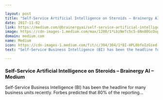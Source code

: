 ```yaml
---

layout: post
title: "Self-Service Artificial Intelligence on Steroids – Brainergy AI – Medium"
date: 2017-11-02
link: https://medium.com/@brainergyai/self-service-artificial-intelligence-on-steroids-783eaa08a327?source=rss------machine_learning-5
image: https://cdn-images-1.medium.com/max/1200/1*LbzNeTc5c5-6Nn80GcOupg.jpeg
domain: medium.com
name: Medium
icon: https://cdn-images-1.medium.com/fit/c/304/304/1*8I-HPL0bfoIzGied-dzOvA.png
text: "Self-Service Business Intelligence (BI) has been the headline for many business units recently. Forbes predicted that 80% of the reporting…"

---
```


### Self-Service Artificial Intelligence on Steroids – Brainergy AI – Medium

Self-Service Business Intelligence (BI) has been the headline for many business units recently. Forbes predicted that 80% of the reporting…